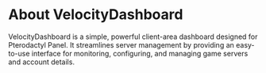 # About VelocityDashboard
VelocityDashboard is a simple, powerful client-area dashboard designed for Pterodactyl Panel. It streamlines server management by providing an easy-to-use interface for monitoring, configuring, and managing game servers and account details.
